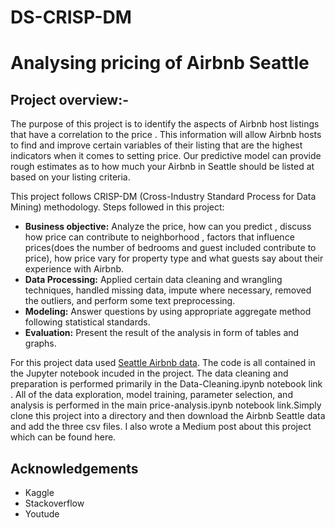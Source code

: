# DS-CRISP-DM
# Analysing pricing of Airbnb Seattle
## Project overview:-
The purpose of this project is to identify the aspects of Airbnb host listings that have a correlation to the price . This information will allow Airbnb hosts to find and improve certain variables of their listing that are the highest indicators when it comes to setting price. Our predictive model can provide rough estimates as to how much your Airbnb in Seattle should be listed at based on your listing criteria. 

This project follows CRISP-DM (Cross-Industry Standard Process for Data Mining) methodology. Steps followed in this project:
*	**Business objective:** Analyze the price, how can you predict , discuss how price can contribute to neighborhood , factors that influence prices(does the number of bedrooms and guest included contribute to price), how price vary for property type and what guests say about their experience with Airbnb.
*	**Data Processing:** Applied certain data cleaning and wrangling techniques, handled missing data, impute where necessary, removed the outliers, and perform some text preprocessing.
*	**Modeling:** Answer questions by using appropriate aggregate method following statistical standards.
*	**Evaluation:** Present the result of the analysis in form of tables and graphs.


For this project data used [Seattle Airbnb data](https://www.kaggle.com/airbnb/seattle/data). The code is all contained in the Jupyter notebook incuded in the project. The data cleaning and preparation is performed primarily in the Data-Cleaning.ipynb notebook link . All of the data exploration, model training, parameter selection, and analysis is performed in the main price-analysis.ipynb notebook link.Simply clone this project into a directory and then download the Airbnb Seattle data and add the three csv files. I also wrote a Medium post about this project which can be found here.



## Acknowledgements
*	Kaggle
*	Stackoverflow
*	Youtude
